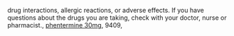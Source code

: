 drug interactions, allergic reactions, or adverse effects. If you have questions about the drugs you are taking, check with your doctor, nurse or pharmacist., <a href=" http://www.communitywalk.com/phentermine-30mg">phentermine 30mg</a>,  9409, 